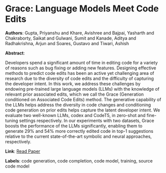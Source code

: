 # Grace: Language Models Meet Code Edits

**Authors**: Gupta, Priyanshu and Khare, Avishree and Bajpai, Yasharth and Chakraborty, Saikat and Gulwani, Sumit and Kanade, Aditya and Radhakrishna, Arjun and Soares, Gustavo and Tiwari, Ashish

**Abstract**:

Developers spend a significant amount of time in editing code for a variety of reasons such as bug fixing or adding new features. Designing effective methods to predict code edits has been an active yet challenging area of research due to the diversity of code edits and the difficulty of capturing the developer intent. In this work, we address these challenges by endowing pre-trained large language models (LLMs) with the knowledge of relevant prior associated edits, which we call the Grace (Generation conditioned on Associated Code Edits) method. The generative capability of the LLMs helps address the diversity in code changes and conditioning code generation on prior edits helps capture the latent developer intent. We evaluate two well-known LLMs, codex and CodeT5, in zero-shot and fine-tuning settings respectively. In our experiments with two datasets, Grace boosts the performance of the LLMs significantly, enabling them to generate 29\% and 54\% more correctly edited code in top-1 suggestions relative to the current state-of-the-art symbolic and neural approaches, respectively.

**Link**: [Read Paper](https://doi.org/10.1145/3611643.3616253)

**Labels**: code generation, code completion, code model, training, source code model
